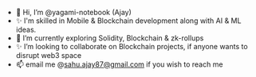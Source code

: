 - 👋 Hi, I’m @yagami-notebook (Ajay)
- ✨ I'm skilled in Mobile & Blockchain development along with AI & ML ideas.
- 🌱 I’m currently exploring Solidity, Blockchain & zk-rollups
- ✨ I’m looking to collaborate on Blockchain projects, if anyone wants to disrupt web3 space
- 📫  email me @sahu.ajay87@gmail.com if you wish to reach me

